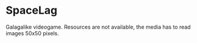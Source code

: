 # SpaceLag
Galagalike videogame. Resources are not available, the media has to read images 50x50 pixels.
